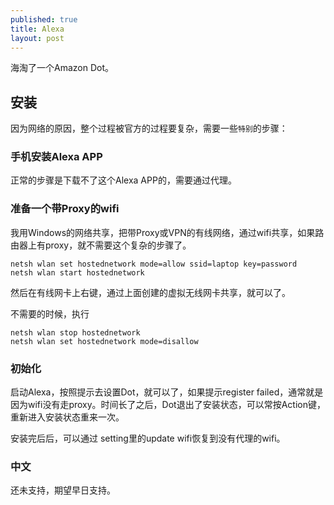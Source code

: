 ```yaml
---
published: true
title: Alexa
layout: post
---
```


海淘了一个Amazon Dot。


## 安装

因为网络的原因，整个过程被官方的过程要复杂，需要一些`特别`的步骤：

### 手机安装Alexa APP

正常的步骤是下载不了这个Alexa APP的，需要通过代理。

### 准备一个带Proxy的wifi

我用Windows的网络共享，把带Proxy或VPN的有线网络，通过wifi共享，如果路由器上有proxy，就不需要这个复杂的步骤了。

```
netsh wlan set hostednetwork mode=allow ssid=laptop key=password
netsh wlan start hostednetwork
```
然后在有线网卡上右键，通过上面创建的虚拟无线网卡共享，就可以了。

不需要的时候，执行

```
netsh wlan stop hostednetwork
netsh wlan set hostednetwork mode=disallow
```

### 初始化
启动Alexa，按照提示去设置Dot，就可以了，如果提示register failed，通常就是因为wifi没有走proxy。时间长了之后，Dot退出了安装状态，可以常按Action键，重新进入安装状态重来一次。

安装完后后，可以通过 setting里的update wifi恢复到没有代理的wifi。

### 中文
还未支持，期望早日支持。
